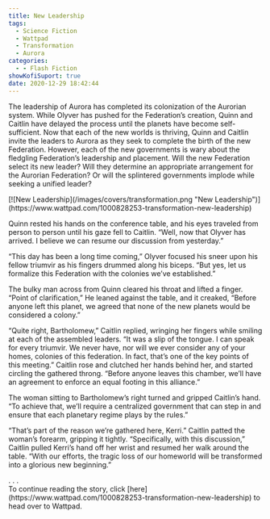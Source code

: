 ```yaml
---
title: New Leadership
tags:
  - Science Fiction
  - Wattpad
  - Transformation
  - Aurora
categories:
  - - Flash Fiction
showKofiSuport: true
date: 2020-12-29 18:42:44
---
```


The leadership of Aurora has completed its colonization of the Aurorian system. While Olyver has pushed for the Federation’s creation, Quinn and Caitlin have delayed the process until the planets have become self-sufficient. Now that each of the new worlds is thriving, Quinn and Caitlin invite the leaders to Aurora as they seek to complete the birth of the new Federation. However, each of the new governments is wary about the fledgling Federation’s leadership and placement.<!-- more --> Will the new Federation select its new leader? Will they determine an appropriate arrangement for the Aurorian Federation? Or will the splintered governments implode while seeking a unified leader?

<div class="center">[![New Leadership](/images/covers/transformation.png "New Leadership")](https://www.wattpad.com/1000828253-transformation-new-leadership)</div>

Quinn rested his hands on the conference table, and his eyes traveled from person to person until his gaze fell to Caitlin. “Well, now that Olyver has arrived. I believe we can resume our discussion from yesterday.”

“This day has been a long time coming,” Olyver focused his sneer upon his fellow triumvir as his fingers drummed along his biceps. “But yes, let us formalize this Federation with the colonies we’ve established.”

The bulky man across from Quinn cleared his throat and lifted a finger. “Point of clarification,” He leaned against the table, and it creaked, “Before anyone left this planet, we agreed that none of the new planets would be considered a colony.”

“Quite right, Bartholomew,” Caitlin replied, wringing her fingers while smiling at each of the assembled leaders. “It was a slip of the tongue. I can speak for every triumvir. We never have, nor will we ever consider any of your homes, colonies of this federation. In fact, that’s one of the key points of this meeting.” Caitlin rose and clutched her hands behind her, and started circling the gathered throng. “Before anyone leaves this chamber, we’ll have an agreement to enforce an equal footing in this alliance.”

The woman sitting to Bartholomew’s right turned and gripped Caitlin’s hand. “To achieve that, we’ll require a centralized government that can step in and ensure that each planetary regime plays by the rules.”

“That’s part of the reason we’re gathered here, Kerri.” Caitlin patted the woman’s forearm, gripping it tightly. “Specifically, with this discussion,” Caitlin pulled Kerri’s hand off her wrist and resumed her walk around the table. “With our efforts, the tragic loss of our homeworld will be transformed into a glorious new beginning.”

<div class="center story-ellipses">
.
.
.
</div><div>To continue reading the story, click [here](https://www.wattpad.com/1000828253-transformation-new-leadership) to head over to Wattpad.</div>